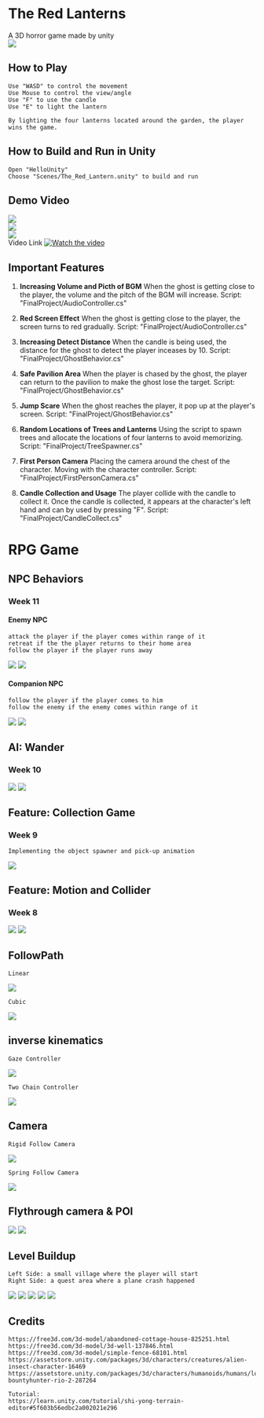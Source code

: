 # The Red Lanterns
A 3D horror game made by unity  
![](Screenshots/TRL.png)
## How to Play
```
Use "WASD" to control the movement
Use Mouse to control the view/angle
Use "F" to use the candle
Use "E" to light the lantern

By lighting the four lanterns located around the garden, the player wins the game.
```
## How to Build and Run in Unity
```
Open "HelloUnity"
Choose "Scenes/The_Red_Lantern.unity" to build and run
```
## Demo Video
![](Screenshots/start.gif)  
![](Screenshots/catch.gif)  
![](Screenshots/end.gif)  
Video Link
[![Watch the video](https://img.youtube.com/vi/uY2yV0wbGas/0.jpg)](https://youtu.be/uY2yV0wbGas)

## Important Features
1. **Increasing Volume and Picth of BGM**
   When the ghost is getting close to the player, the volume and the pitch of the BGM will increase. Script: "FinalProject/AudioController.cs"

2. **Red Screen Effect**
   When the ghost is getting close to the player, the screen turns to red gradually. Script: "FinalProject/AudioController.cs"

3. **Increasing Detect Distance**
    When the candle is being used, the distance for the ghost to detect the player inceases by 10. Script: "FinalProject/GhostBehavior.cs"

4. **Safe Pavilion Area**
    When the player is chased by the ghost, the player can return to the pavilion to make the ghost lose the target. Script: "FinalProject/GhostBehavior.cs"

5. **Jump Scare**
    When the ghost reaches the player, it pop up at the player's screen. Script: "FinalProject/GhostBehavior.cs"

6. **Random Locations of Trees and Lanterns**
    Using the script to spawn trees and allocate the locations of four lanterns to avoid memorizing. Script: "FinalProject/TreeSpawner.cs"

7. **First Person Camera**
    Placing the camera around the chest of the character. Moving with the character controller. Script: "FinalProject/FirstPersonCamera.cs"

8. **Candle Collection and Usage**
    The player collide with the candle to collect it. Once the candle is collected, it appears at the character's left hand and can by used by pressing "F". Script: "FinalProject/CandleCollect.cs"
   
# RPG Game
## NPC Behaviors
### Week 11
#### Enemy NPC
```
attack the player if the player comes within range of it
retreat if the the player returns to their home area
follow the player if the player runs away
```
![](Screenshots/Enemy_follow.gif)
![](Screenshots/Enemy_home.gif)
#### Companion  NPC
```
follow the player if the player comes to him
follow the enemy if the enemy comes within range of it
```
![](Screenshots/find_NPC.gif)
![](Screenshots/NPC_follow.gif)
## AI: Wander
### Week 10
![](Screenshots/Wander.gif)
![](Screenshots/Mesh.png)

## Feature: Collection Game
### Week 9
```
Implementing the object spawner and pick-up animation
```
![](Screenshots/collecting.gif)
## Feature: Motion and Collider
### Week 8
![](Screenshots/walk.gif)
![](Screenshots/collide.gif)

## FollowPath
```
Linear
```
![](Screenshots/FollowPathLinear.gif)

```
Cubic
```
![](Screenshots/FollowPathCubic.gif)

## inverse kinematics
```
Gaze Controller
```
![](Screenshots/IK.gif)
```
Two Chain Controller
```
![](Screenshots/IK_two_chain.gif)

## Camera
```
Rigid Follow Camera
```
![](Screenshots/rigidCamera.gif)
```
Spring Follow Camera
```
![](Screenshots/springCamera.gif)

## Flythrough camera & POI
![](Screenshots/flythrough.gif)
![](Screenshots/tour.gif)

## Level Buildup
```
Left Side: a small village where the player will start
Right Side: a quest area where a plane crash happened
```
![](Screenshots/far_camera.png)
![](Screenshots/village.png)
![](Screenshots/houses.png)
![](Screenshots/fence.png)
![](Screenshots/plane.png)

## Credits
```
https://free3d.com/3d-model/abandoned-cottage-house-825251.html
https://free3d.com/3d-model/3d-well-137846.html
https://free3d.com/3d-model/simple-fence-68101.html
https://assetstore.unity.com/packages/3d/characters/creatures/alien-insect-character-16469
https://assetstore.unity.com/packages/3d/characters/humanoids/humans/lowpoly-bountyhunter-rio-2-287264

Tutorial:
https://learn.unity.com/tutorial/shi-yong-terrain-editor#5f603b56edbc2a002021e296
```

